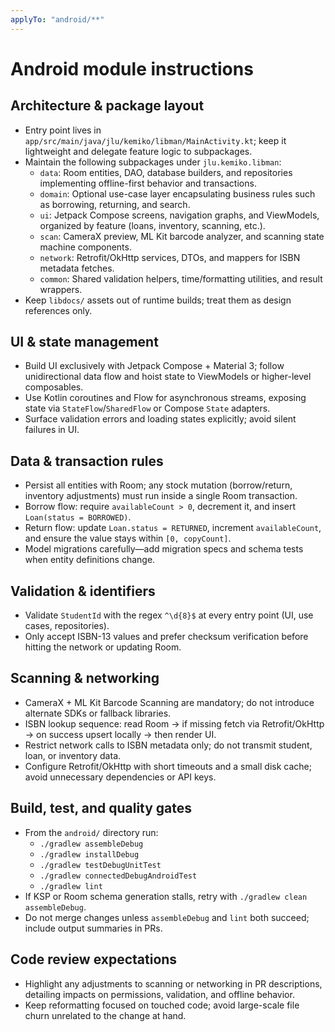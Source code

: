 ```yaml
---
applyTo: "android/**"
---
```


# Android module instructions

## Architecture & package layout
- Entry point lives in `app/src/main/java/jlu/kemiko/libman/MainActivity.kt`; keep it lightweight and delegate feature logic to subpackages.
- Maintain the following subpackages under `jlu.kemiko.libman`:
  - `data`: Room entities, DAO, database builders, and repositories implementing offline-first behavior and transactions.
  - `domain`: Optional use-case layer encapsulating business rules such as borrowing, returning, and search.
  - `ui`: Jetpack Compose screens, navigation graphs, and ViewModels, organized by feature (loans, inventory, scanning, etc.).
  - `scan`: CameraX preview, ML Kit barcode analyzer, and scanning state machine components.
  - `network`: Retrofit/OkHttp services, DTOs, and mappers for ISBN metadata fetches.
  - `common`: Shared validation helpers, time/formatting utilities, and result wrappers.
- Keep `libdocs/` assets out of runtime builds; treat them as design references only.

## UI & state management
- Build UI exclusively with Jetpack Compose + Material 3; follow unidirectional data flow and hoist state to ViewModels or higher-level composables.
- Use Kotlin coroutines and Flow for asynchronous streams, exposing state via `StateFlow`/`SharedFlow` or Compose `State` adapters.
- Surface validation errors and loading states explicitly; avoid silent failures in UI.

## Data & transaction rules
- Persist all entities with Room; any stock mutation (borrow/return, inventory adjustments) must run inside a single Room transaction.
- Borrow flow: require `availableCount > 0`, decrement it, and insert `Loan(status = BORROWED)`.
- Return flow: update `Loan.status = RETURNED`, increment `availableCount`, and ensure the value stays within `[0, copyCount]`.
- Model migrations carefully—add migration specs and schema tests when entity definitions change.

## Validation & identifiers
- Validate `StudentId` with the regex `^\d{8}$` at every entry point (UI, use cases, repositories).
- Only accept ISBN-13 values and prefer checksum verification before hitting the network or updating Room.

## Scanning & networking
- CameraX + ML Kit Barcode Scanning are mandatory; do not introduce alternate SDKs or fallback libraries.
- ISBN lookup sequence: read Room → if missing fetch via Retrofit/OkHttp → on success upsert locally → then render UI.
- Restrict network calls to ISBN metadata only; do not transmit student, loan, or inventory data.
- Configure Retrofit/OkHttp with short timeouts and a small disk cache; avoid unnecessary dependencies or API keys.

## Build, test, and quality gates
- From the `android/` directory run:
  - `./gradlew assembleDebug`
  - `./gradlew installDebug`
  - `./gradlew testDebugUnitTest`
  - `./gradlew connectedDebugAndroidTest`
  - `./gradlew lint`
- If KSP or Room schema generation stalls, retry with `./gradlew clean assembleDebug`.
- Do not merge changes unless `assembleDebug` and `lint` both succeed; include output summaries in PRs.

## Code review expectations
- Highlight any adjustments to scanning or networking in PR descriptions, detailing impacts on permissions, validation, and offline behavior.
- Keep reformatting focused on touched code; avoid large-scale file churn unrelated to the change at hand.
